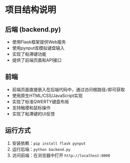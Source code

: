 # 项目结构说明

## 后端 (backend.py)

- 使用Flask框架提供Web服务
- 使用pynput库模拟键盘输入
- 实现了粘滞键功能
- 提供了前端页面和API接口

## 前端

- 前端页面直接嵌入在后端代码中，通过访问根路径`/`即可获取
- 使用原生HTML/CSS/JavaScript实现
- 实现了标准QWERTY键盘布局
- 支持触摸和鼠标操作
- 实现了粘滞键的UI反馈

## 运行方式

1. 安装依赖：`pip install flask pynput`
2. 运行后端：`python backend.py`
3. 访问前端：在浏览器中打开 `http://localhost:8000`


